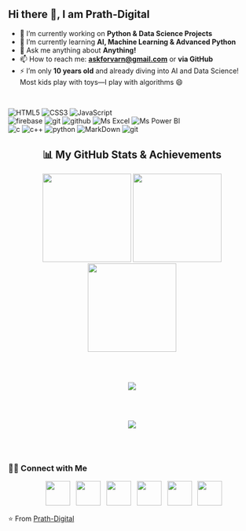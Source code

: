 ## Hi there 👋, I am **Prath-Digital**

- 🔭 I’m currently working on **Python & Data Science Projects**
- 🌱 I’m currently learning **AI, Machine Learning & Advanced Python**
- 💬 Ask me anything about **Anything!**
- 📫 How to reach me: **askforvarn@gmail.com** or **via GitHub**
- ⚡ I’m only **10 years old** and already diving into AI and Data Science!  
  Most kids play with toys—I play with algorithms 😄

<br>

![HTML5](https://img.shields.io/badge/html%205-grey?style=for-the-badge&logo=html5&logoColor=white&labelColor=000000)
![CSS3](https://img.shields.io/badge/css%203-grey?style=for-the-badge&logo=css&logoColor=white&labelColor=000000)
![JavaScript](https://img.shields.io/badge/-JavaScript-grey?style=for-the-badge&logo=javascript&logoColor=white&labelColor=000000)
<br>
![firebase](https://img.shields.io/badge/-firebase-grey?style=for-the-badge&logo=firebase&logoColor=white&labelColor=000000)
![git](https://img.shields.io/badge/-git-grey?style=for-the-badge&logo=git&logoColor=white&labelColor=000000)
![github](https://img.shields.io/badge/-github-grey?style=for-the-badge&logo=github&logoColor=white&labelColor=000000)
![Ms Excel](https://img.shields.io/badge/-Ms%20Excel-grey?style=for-the-badge&logo=googlesheets&logoColor=white&labelColor=000000)
![Ms Power BI](https://img.shields.io/badge/-Ms%20Power%20BI-grey?style=for-the-badge&logo=googleanalytics&logoColor=white&labelColor=000000)
<br>
![c](https://img.shields.io/badge/-c%20language-grey?style=for-the-badge&logo=c&logoColor=white&labelColor=000000)
![c++](https://img.shields.io/badge/-c++-grey?style=for-the-badge&logo=cplusplus&logoColor=white&labelColor=000000)
![python](https://img.shields.io/badge/-python-grey?style=for-the-badge&logo=python&logoColor=white&labelColor=000000)
![MarkDown](https://img.shields.io/badge/-Markdown-grey?style=for-the-badge&logo=Markdown&logoColor=white&labelColor=000000)
![git](https://img.shields.io/badge/-git-grey?style=for-the-badge&logo=git&logoColor=white&labelColor=000000)

<!-- GitHub Stats -->
<h2 align="center">📊 My GitHub Stats & Achievements</h2>

<div align="center">

  <!-- Row 1: Stats + Streak + Languages -->
  <img src="https://github-readme-stats.vercel.app/api?username=Prath-Digital&show_icons=true&theme=tokyonight&rank_icon=github&include_all_commits=true&count_private=true&hide_border=false" height="180em" />
  <img src="https://github-readme-streak-stats.herokuapp.com/?user=Prath-Digital&theme=tokyonight&hide_border=false" height="180em" />
  <img src="https://github-readme-stats.vercel.app/api/top-langs/?username=Prath-Digital&layout=compact&theme=tokyonight&hide_border=false" height="180em" />

  <br><br>

  <!-- Row 2: Trophies -->
  <img src="https://github-profile-trophy.vercel.app/?username=Prath-Digital&theme=tokyonight&no-frame=true&no-bg=true&margin-w=15" />

  <br><br>

  <!-- Row 3: Activity Graph -->
  <img src="https://github-readme-activity-graph.vercel.app/graph?username=Prath-Digital&theme=tokyo-night&hide_border=true" />


  <br><br>

</div>



<!-- Connect Section -->
<h3> 🤝🏻 Connect with Me </h3>

<p align="center">
  &nbsp; <a href="https://www.youtube.com/@prath-digital" target="_blank" rel="noopener noreferrer"><img src="https://cdn-icons-png.flaticon.com/128/5968/5968852.png"  width="50" /></a>
  &nbsp; <a href="https://www.facebook.com/profile.php?id=61577682042896" target="_blank" rel="noopener noreferrer"><img src="https://cdn-icons-png.flaticon.com/128/733/733547.png"  width="50" /></a>
  &nbsp; <a href="https://www.instagram.com/prath_digital/" target="_blank" rel="noopener noreferrer"><img src="https://cdn-icons-png.flaticon.com/128/15713/15713420.png" width="50" /></a>
  &nbsp; <a href="https://www.linkedin.com/in/prath-udhnawala-96a317373/" target="_blank" rel="noopener noreferrer"><img src="https://cdn-icons-png.flaticon.com/128/3536/3536505.png" width="50" /></a>
  &nbsp; <a  href="mailto:askforvarn@gmail.com" target="_blank" rel="noopener noreferrer"><img src="https://cdn-icons-png.flaticon.com/128/5968/5968534.png"  width="50" /></a>
  &nbsp; <a  href="https://x.com/PUdhnawala95845" target="_blank" rel="noopener noreferrer"><img src="https://images.icon-icons.com/4029/PNG/512/twitter_x_new_logo_square_x_icon_256075.png"  width="50" /></a>
</p>

⭐️ From [Prath-Digital](https://github.com/Prath-Digital)
